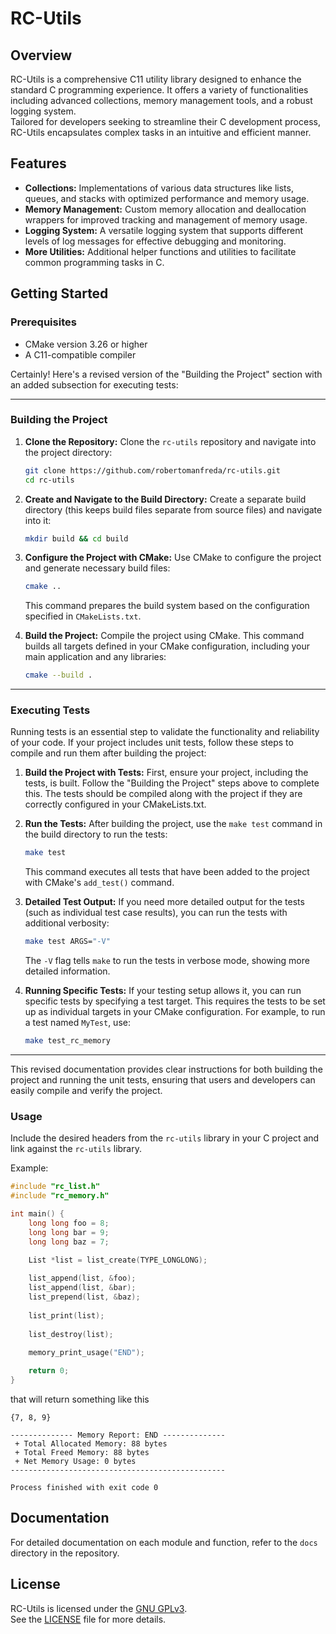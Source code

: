 # RC-Utils

## Overview

RC-Utils is a comprehensive C11 utility library designed to enhance the standard C programming experience.
It offers a variety of functionalities including advanced collections, memory management tools, and a robust logging
system.   
Tailored for developers seeking to streamline their C development process, RC-Utils encapsulates complex tasks in an
intuitive and efficient manner.

## Features

- **Collections:** Implementations of various data structures like lists, queues, and stacks with optimized performance
  and memory usage.
- **Memory Management:** Custom memory allocation and deallocation wrappers for improved tracking and management of
  memory usage.
- **Logging System:** A versatile logging system that supports different levels of log messages for effective debugging
  and monitoring.
- **More Utilities:** Additional helper functions and utilities to facilitate common programming tasks in C.

## Getting Started

### Prerequisites

- CMake version 3.26 or higher
- A C11-compatible compiler

Certainly! Here's a revised version of the "Building the Project" section with an added subsection for executing tests:

---

### Building the Project

1. **Clone the Repository:**
   Clone the `rc-utils` repository and navigate into the project directory:
   ```sh
   git clone https://github.com/robertomanfreda/rc-utils.git
   cd rc-utils
   ```

2. **Create and Navigate to the Build Directory:**
   Create a separate build directory (this keeps build files separate from source files) and navigate into it:
   ```sh
   mkdir build && cd build
   ```

3. **Configure the Project with CMake:**
   Use CMake to configure the project and generate necessary build files:
   ```sh
   cmake ..
   ```
   This command prepares the build system based on the configuration specified in `CMakeLists.txt`.

4. **Build the Project:**
   Compile the project using CMake. This command builds all targets defined in your CMake configuration, including your
   main application and any libraries:
   ```sh
   cmake --build .
   ```

---

### Executing Tests

Running tests is an essential step to validate the functionality and reliability of your code. If your project includes
unit tests, follow these steps to compile and run them after building the project:

1. **Build the Project with Tests:**
   First, ensure your project, including the tests, is built. Follow the "Building the Project" steps above to complete
   this. The tests should be compiled along with the project if they are correctly configured in your CMakeLists.txt.

2. **Run the Tests:**
   After building the project, use the `make test` command in the build directory to run the tests:
   ```sh
   make test
   ```
   This command executes all tests that have been added to the project with CMake's `add_test()` command.

3. **Detailed Test Output:**
   If you need more detailed output for the tests (such as individual test case results), you can run the tests with
   additional verbosity:
   ```sh
   make test ARGS="-V"
   ```
   The `-V` flag tells `make` to run the tests in verbose mode, showing more detailed information.

4. **Running Specific Tests:**
   If your testing setup allows it, you can run specific tests by specifying a test target. This requires the tests to
   be set up as individual targets in your CMake configuration. For example, to run a test named `MyTest`, use:
   ```sh
   make test_rc_memory
   ```

---

This revised documentation provides clear instructions for both building the project and running the unit tests,
ensuring that users and developers can easily compile and verify the project.

### Usage

Include the desired headers from the `rc-utils` library in your C project and link against the `rc-utils` library.

Example:

```c
#include "rc_list.h"
#include "rc_memory.h"

int main() {
    long long foo = 8;
    long long bar = 9;
    long long baz = 7;

    List *list = list_create(TYPE_LONGLONG);
    
    list_append(list, &foo);
    list_append(list, &bar);
    list_prepend(list, &baz);
    
    list_print(list);
    
    list_destroy(list);
    
    memory_print_usage("END");

    return 0;
}
```

that will return something like this

```
{7, 8, 9}

-------------- Memory Report: END --------------
 + Total Allocated Memory: 88 bytes
 + Total Freed Memory: 88 bytes
 + Net Memory Usage: 0 bytes
------------------------------------------------

Process finished with exit code 0
```

## Documentation

For detailed documentation on each module and function, refer to the `docs` directory in the repository.

## License

RC-Utils is licensed under the [GNU GPLv3](https://www.gnu.org/licenses/gpl-3.0.html).  
See the [LICENSE](LICENSE) file for more details.